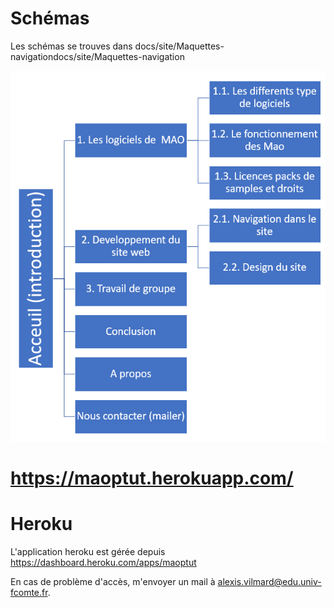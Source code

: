 # Schémas
Les schémas se trouves dans docs/site/Maquettes-navigationdocs/site/Maquettes-navigation

![diag-naviga](https://github.com/52Alexis/PTUTS1A2/blob/master/docs/site/Diagramme%20de%20navigation.png)

# https://maoptut.herokuapp.com/

# Heroku
L'application heroku est gérée depuis https://dashboard.heroku.com/apps/maoptut

 En cas de problème d'accès, m'envoyer un mail à alexis.vilmard@edu.univ-fcomte.fr.
